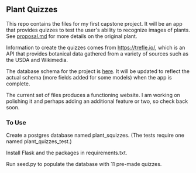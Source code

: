 ## Plant Quizzes

This repo contains the files for my first capstone project. It will be an app that provides quizzes to test the user's ability to recognize images of plants. See [proposal.md](proposal.md) for more details on the original plant.

Information to create the quizzes comes from https://trefle.io/, which is an API that provides botanical data gathered from a variety of sources such as the USDA and Wikimedia.

The database schema for the project is [here](schema.PNG). It will be updated to reflect the actual schema (more fields added for some models) when the app is complete.

The current set of files produces a functioning website. I am working on polishing it and perhaps adding an additional feature or two, so check back soon.

### To Use

Create a postgres database named plant_squizzes. (The tests require one named plant_quizzes_test.)

Install Flask and the packages in requirements.txt.

Run seed.py to populate the database with 11 pre-made quizzes.